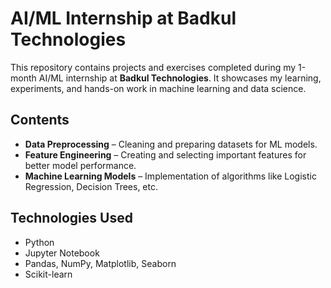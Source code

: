 # AI/ML Internship at Badkul Technologies

This repository contains projects and exercises completed during my 1-month AI/ML internship at **Badkul Technologies**. It showcases my learning, experiments, and hands-on work in machine learning and data science.

## Contents

- **Data Preprocessing** – Cleaning and preparing datasets for ML models.  
- **Feature Engineering** – Creating and selecting important features for better model performance.  
- **Machine Learning Models** – Implementation of algorithms like Logistic Regression, Decision Trees, etc.  

## Technologies Used

- Python  
- Jupyter Notebook  
- Pandas, NumPy, Matplotlib, Seaborn  
- Scikit-learn 
